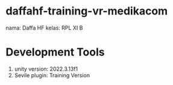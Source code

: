 # daffahf-training-vr-medikacom
nama: Daffa HF
kelas: RPL XI B

# Development Tools
1. unity version: 2022.3.13f1
2. Sevile plugin: Training Version


